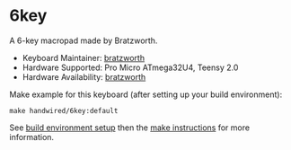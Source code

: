 # 6key

A 6-key macropad made by Bratzworth.

* Keyboard Maintainer: [bratzworth](https://github.com/Bratzworth)
* Hardware Supported: Pro Micro ATmega32U4, Teensy 2.0
* Hardware Availability: [bratzworth](https://github.com/Bratzworth/6key)

Make example for this keyboard (after setting up your build environment):

    make handwired/6key:default

See [build environment setup](https://docs.qmk.fm/#/getting_started_build_tools) then the [make instructions](https://docs.qmk.fm/#/getting_started_make_guide) for more information.
